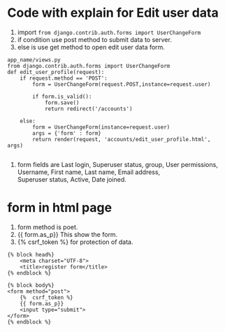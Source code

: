 # Code with explain for Edit user data 
1. import `from django.contrib.auth.forms import UserChangeForm`   
2. if condition use post method to submit data to server.
3. else is use get method to open edit user data form.    
```
app_name/views.py
from django.contrib.auth.forms import UserChangeForm
def edit_user_profile(request):
    if request.method == 'POST':
        form = UserChangeForm(request.POST,instance=request.user)

        if form.is_valid():
            form.save()
            return redirect('/accounts')

    else:
        form = UserChangeForm(instance=request.user)
        args = {'form' : form}
        return render(request, 'accounts/edit_user_profile.html', args)


```  
1. form fields are Last login, Superuser status, group, User permissions, Username, First name, Last name, Email address,  
Superuser status, Active, Date joined.   
# form in html page 
1. form method is poet.  
2. {{ form.as_p}} This show the form.
3. {%  csrf_token %} for protection of data. 
``` 
{% block head%}
    <meta charset="UTF-8">
    <title>register form</title>
{% endblock %}

{% block body%}
<form method="post">
    {%  csrf_token %}
    {{ form.as_p}}
    <input type="submit">
</form>
{% endblock %}
``` 

